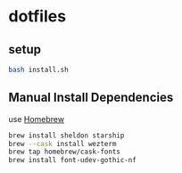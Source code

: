 # dotfiles

## setup
```sh
bash install.sh
```

## Manual Install Dependencies
use [Homebrew](https://brew.sh/)
```bash
brew install sheldon starship
brew --cask install wezterm
brew tap homebrew/cask-fonts
brew install font-udev-gothic-nf
```
